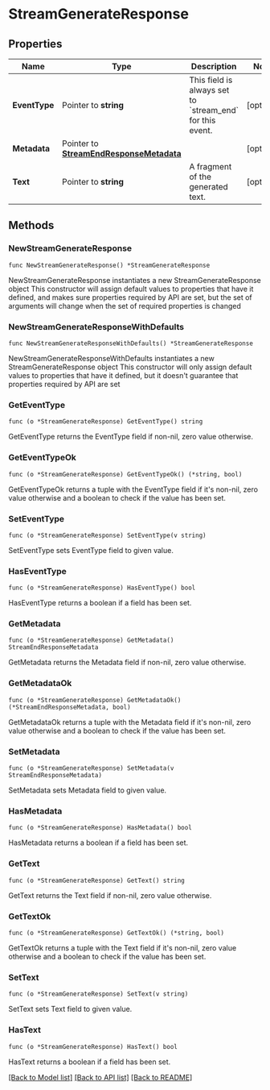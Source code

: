 # StreamGenerateResponse

## Properties

Name | Type | Description | Notes
------------ | ------------- | ------------- | -------------
**EventType** | Pointer to **string** | This field is always set to &#x60;stream_end&#x60; for this event.  | [optional] 
**Metadata** | Pointer to [**StreamEndResponseMetadata**](StreamEndResponseMetadata.md) |  | [optional] 
**Text** | Pointer to **string** | A fragment of the generated text.  | [optional] 

## Methods

### NewStreamGenerateResponse

`func NewStreamGenerateResponse() *StreamGenerateResponse`

NewStreamGenerateResponse instantiates a new StreamGenerateResponse object
This constructor will assign default values to properties that have it defined,
and makes sure properties required by API are set, but the set of arguments
will change when the set of required properties is changed

### NewStreamGenerateResponseWithDefaults

`func NewStreamGenerateResponseWithDefaults() *StreamGenerateResponse`

NewStreamGenerateResponseWithDefaults instantiates a new StreamGenerateResponse object
This constructor will only assign default values to properties that have it defined,
but it doesn't guarantee that properties required by API are set

### GetEventType

`func (o *StreamGenerateResponse) GetEventType() string`

GetEventType returns the EventType field if non-nil, zero value otherwise.

### GetEventTypeOk

`func (o *StreamGenerateResponse) GetEventTypeOk() (*string, bool)`

GetEventTypeOk returns a tuple with the EventType field if it's non-nil, zero value otherwise
and a boolean to check if the value has been set.

### SetEventType

`func (o *StreamGenerateResponse) SetEventType(v string)`

SetEventType sets EventType field to given value.

### HasEventType

`func (o *StreamGenerateResponse) HasEventType() bool`

HasEventType returns a boolean if a field has been set.

### GetMetadata

`func (o *StreamGenerateResponse) GetMetadata() StreamEndResponseMetadata`

GetMetadata returns the Metadata field if non-nil, zero value otherwise.

### GetMetadataOk

`func (o *StreamGenerateResponse) GetMetadataOk() (*StreamEndResponseMetadata, bool)`

GetMetadataOk returns a tuple with the Metadata field if it's non-nil, zero value otherwise
and a boolean to check if the value has been set.

### SetMetadata

`func (o *StreamGenerateResponse) SetMetadata(v StreamEndResponseMetadata)`

SetMetadata sets Metadata field to given value.

### HasMetadata

`func (o *StreamGenerateResponse) HasMetadata() bool`

HasMetadata returns a boolean if a field has been set.

### GetText

`func (o *StreamGenerateResponse) GetText() string`

GetText returns the Text field if non-nil, zero value otherwise.

### GetTextOk

`func (o *StreamGenerateResponse) GetTextOk() (*string, bool)`

GetTextOk returns a tuple with the Text field if it's non-nil, zero value otherwise
and a boolean to check if the value has been set.

### SetText

`func (o *StreamGenerateResponse) SetText(v string)`

SetText sets Text field to given value.

### HasText

`func (o *StreamGenerateResponse) HasText() bool`

HasText returns a boolean if a field has been set.


[[Back to Model list]](../README.md#documentation-for-models) [[Back to API list]](../README.md#documentation-for-api-endpoints) [[Back to README]](../README.md)


